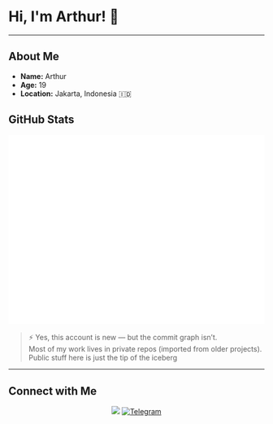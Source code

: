 # Hi, I'm Arthur! 👋
---

## About Me

- **Name:** Arthur  
- **Age:** 19  
- **Location:** Jakarta, Indonesia 🇮🇩  

## GitHub Stats
<p align="center">
  <img src="https://github.com/ohmyarthur/ohmyarthur/blob/main/metrics.svg" alt="Arthur's GitHub Metrics"/>
</p>

> ⚡ Yes, this account is new — but the commit graph isn’t.  
> Most of my work lives in private repos (imported from older projects).  
> Public stuff here is just the tip of the iceberg 

---

## Connect with Me
<p align="center">
  <a href="https://github.com/ohmyarthur"><img src="https://cdn.jsdelivr.net/gh/devicons/devicon/icons/github/github-original.svg" width="40"/></a>
  <a href="https://t.me/durovpaIsu">
    <img src="https://cdn.jsdelivr.net/gh/simple-icons/simple-icons/icons/telegram.svg" width="40" alt="Telegram"/>
  </a>
</p>
